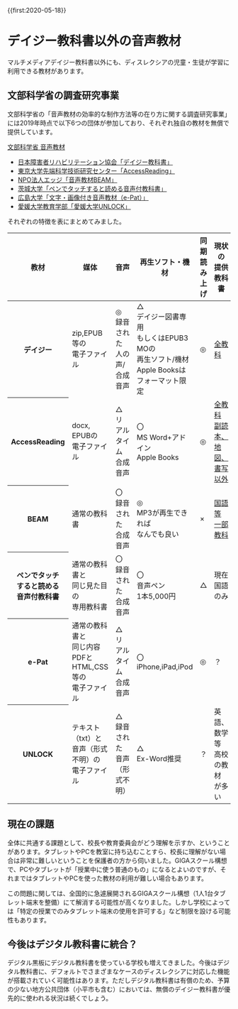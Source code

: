 {{first:2020-05-18}}

# デイジー教科書以外の音声教材
マルチメディアデイジー教科書以外にも、ディスレクシアの児童・生徒が学習に利用できる教材があります。

## 文部科学省の調査研究事業
文部科学省の「音声教材の効率的な制作方法等の在り方に関する調査研究事業」には2019年時点で以下6つの団体が参加しており、それぞれ独自の教材を無償で提供しています。

[文部科学省 音声教材](https://www.mext.go.jp/a_menu/shotou/kyoukasho/1374019.htm)
- [日本障害者リハビリテーション協会「デイジー教科書」](../daisy/index.md#)
- [東京大学先端科学技術研究センター「AccessReading」](./access-reading.md)
- [NPO法人エッジ「音声教材BEAM」](./beam.md)
- [茨城大学「ペンでタッチすると読める音声付教科書」](./pen-touch.md)
- [広島大学「文字・画像付き音声教材（e-Pat）」](./e-pat.md)
- [愛媛大学教育学部「愛媛大学UNLOCK」](./unlock.md)

それぞれの特徴を表にまとめてみました。

<div class="table-wrapper">
  <table class="bordered td-center">
  <thead>
    <tr>
      <th>教材</th>
      <th>媒体</th>
      <th>音声</th>
      <th>再生ソフト・機材</th>
      <th>同期<br>読み上げ</th>
      <th>現状の<br>提供教科書</th>
      <th>製作コスト<br>（主観です）</th>
    </tr>
  </thead>
  <tbody>
    <tr>
      <th>デイジー</th>
      <td>zip,EPUB等の<br>電子ファイル</td>
      <td>◎<br>録音された<br>人の声/合成音声</td>
      <td>△<br>デイジー図書専用<br>もしくはEPUB3 MOの<br>再生ソフト/機材<br>Apple Booksは<br>フォーマット限定</td>
      <td>◎</td>
      <td><a href="https://www.dinf.ne.jp/doc/daisy/book/daisytext_r2.html">全教科</a></td>
      <td>△</td>
    </tr>
    <tr>
      <th>AccessReading</th>
      <td>docx, EPUBの<br>電子ファイル</td>
      <td>△<br>リアルタイム<br>合成音声</td>
      <td>〇<br>MS Word+アドイン<br>Apple Books</td>
      <td>◎</td>
      <td><a href="https://accessreading.org/help01.html#a4">全教科<br>副読本、地図、<br>書写以外</a><br></td>
      <td>〇</td>
    </tr>
    <tr>
      <th>BEAM</th>
      <td>通常の教科書</td>
      <td>〇<br>録音された<br>合成音声</td>
      <td>◎<br>MP3が再生できれば<br>なんでも良い</td>
      <td>×</td>
      <td><a href="https://www.npo-edge.jp/support/audio-materials/">国語等<br>一部教科</a></td>
      <td>〇</td>
    </tr>
    <tr>
      <th>ペンでタッチ<br>すると読める<br>音声付教科書</th>
      <td>通常の教科書と<br>同じ見た目の<br>専用教科書</td>
      <td>〇<br>録音された<br>合成音声</td>
      <td>〇<br>音声ペン<br>1本5,000円</td>
      <td>△</td>
      <td>現在国語のみ</td>
      <td>△</td>
    </tr>
    <tr>
      <th>e-Pat</th>
      <td>通常の教科書と<br>同じ内容PDFと<br>HTML,CSS等の<br>電子ファイル</td>
      <td>△<br>リアルタイム<br>合成音声</td>
      <td>〇<br>iPhone,iPad,iPod</td>
      <td>◎</td>
      <td>？</td>
      <td>△</td>
    </tr>
    <tr>
      <th>UNLOCK</th>
      <td>テキスト（txt）と<br>音声（形式不明）の<br>電子ファイル</td>
      <td>△<br>録音された<br>音声（形式不明）</td>
      <td>△<br>Ex-Word推奨</td>
      <td>？</td>
      <td>英語、数学等<br>高校の教材<br>が多い</td>
      <td>〇</td>
    </tr>
  </tbody>
  </table>
</div>


## 現在の課題
全体に共通する課題として、校長や教育委員会がどう理解を示すか、ということがあります。タブレットやPCを教室に持ち込むことすら、校長に理解がない場合は非常に難しいということを保護者の方から伺いました。GIGAスクール構想で、PCやタブレットが「授業中に使う普通のもの」になるとよいのですが、それまではタブレットやPCを使った教材の利用が難しい場合もあります。

この問題に関しては、全国的に急遽展開されるGIGAスクール構想（1人1台タブレット端末を整備）にて解消する可能性が高くなりました。しかし学校によっては「特定の授業でのみタブレット端末の使用を許可する」など制限を設ける可能性もあります。

## 今後はデジタル教科書に統合？
デジタル黒板にデジタル教科書を使っている学校も増えてきました。今後はデジタル教科書に、デフォルトでさまざまなケースのディスレクシアに対応した機能が搭載されていく可能性はあります。ただしデジタル教科書は有償のため、予算の少ない地方公共団体（小平市も含む）においては、無償のデイジー教科書が優先的に使われる状況は続くでしょう。
